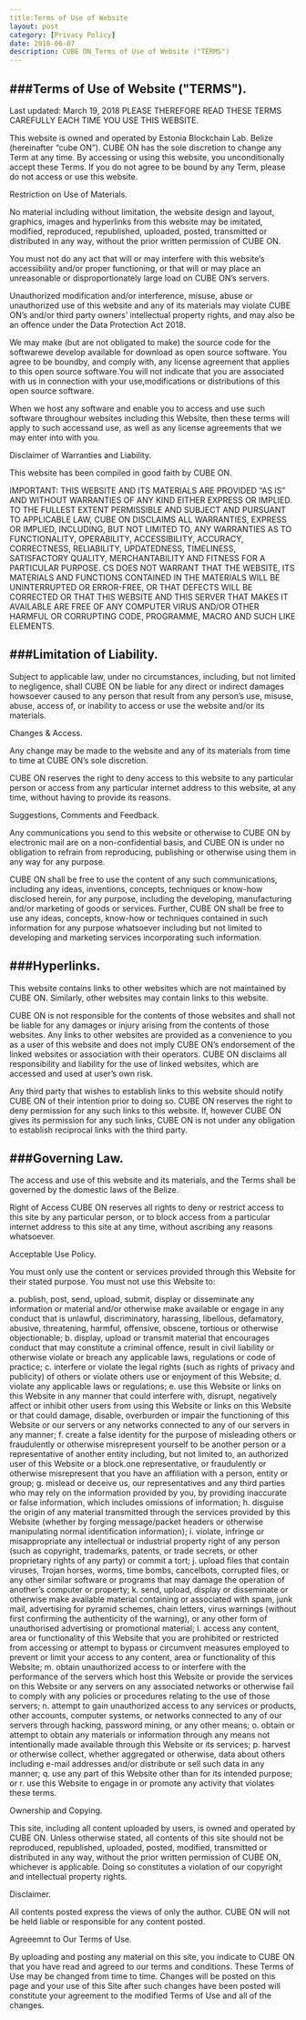 ```yaml
---
title:Terms of Use of Website
layout: post
category: [Privacy Policy]
date: 2018-06-07
description: CUBE ON_Terms of Use of Website ("TERMS")
---
```



###Terms of Use of Website ("TERMS").
-
Last updated: March 19, 2018
PLEASE THEREFORE READ THESE TERMS CAREFULLY EACH TIME YOU USE THIS WEBSITE.

This website is owned and operated by Estonia Blockchain Lab. Belize (hereinafter “cube ON”). CUBE ON has the sole discretion to change any Term at any time.
By accessing or using this website, you unconditionally accept these Terms. If you do not agree to be bound by any Term, please do not access or use this website.

Restriction on Use of Materials.

No material including without limitation, the website design and layout, graphics, images and hyperlinks from this website may be imitated, modified, reproduced, republished, uploaded, posted, transmitted or distributed in any way, without the prior written permission of CUBE ON.

You must not do any act that will or may interfere with this website’s accessibility and/or proper functioning, or that will or may place an unreasonable or disproportionately large load on CUBE ON’s servers.

Unauthorized modification and/or interference, misuse, abuse or unauthorized use of this website and any of its materials may violate CUBE ON’s and/or third party owners’ intellectual property rights, and may also be an offence under the Data Protection Act 2018.

We may make (but are not obligated to make) the source code for the softwarewe develop available for download as open source software. You agree to be boundby, and comply with, any license agreement that applies to this open source software.You will not indicate that you are associated with us in connection with your use,modifications or distributions of this open source software.

When we host any software and enable you to access and use such software throughour websites including this Website, then these terms will apply to such accessand use, as well as any license agreements that we may enter into with you.

Disclaimer of Warranties and Liability.

This website has been compiled in good faith by CUBE ON.

IMPORTANT: THIS WEBSITE AND ITS MATERIALS ARE PROVIDED “AS IS” AND WITHOUT WARRANTIES OF ANY KIND EITHER EXPRESS OR IMPLIED. TO THE FULLEST EXTENT PERMISSIBLE AND SUBJECT AND PURSUANT TO APPLICABLE LAW, CUBE ON DISCLAIMS ALL WARRANTIES, EXPRESS OR IMPLIED, INCLUDING, BUT NOT LIMITED TO, ANY WARRANTIES AS TO FUNCTIONALITY, OPERABILITY, ACCESSIBILITY, ACCURACY, CORRECTNESS, RELIABILITY, UPDATEDNESS, TIMELINESS, SATISFACTORY QUALITY, MERCHANTABILITY AND FITNESS FOR A PARTICULAR PURPOSE. CS DOES NOT WARRANT THAT THE WEBSITE, ITS MATERIALS AND FUNCTIONS CONTAINED IN THE MATERIALS WILL BE UNINTERRUPTED OR ERROR-FREE, OR THAT DEFECTS WILL BE CORRECTED OR THAT THIS WEBSITE AND THIS SERVER THAT MAKES IT AVAILABLE ARE FREE OF ANY COMPUTER VIRUS AND/OR OTHER HARMFUL OR CORRUPTING CODE, PROGRAMME, MACRO AND SUCH LIKE ELEMENTS.

###Limitation of Liability.
-
Subject to applicable law, under no circumstances, including, but not limited to negligence, shall CUBE ON be liable for any direct or indirect damages howsoever caused to any person that result from any person’s use, misuse, abuse, access of, or inability to access or use the website and/or its materials.

Changes & Access.

Any change may be made to the website and any of its materials from time to time at CUBE ON’s sole discretion.

CUBE ON reserves the right to deny access to this website to any particular person or access from any particular internet address to this website, at any time, without having to provide its reasons.

Suggestions, Comments and Feedback.

Any communications you send to this website or otherwise to CUBE ON by electronic mail are on a non-confidential basis, and CUBE ON is under no obligation to refrain from reproducing, publishing or otherwise using them in any way for any purpose.

CUBE ON shall be free to use the content of any such communications, including any ideas, inventions, concepts, techniques or know-how disclosed herein, for any purpose, including the developing, manufacturing and/or marketing of goods or services. Further, CUBE ON shall be free to use any ideas, concepts, know-how or techniques contained in such information for any purpose whatsoever including but not limited to developing and marketing services incorporating such information.

###Hyperlinks.
-
This website contains links to other websites which are not maintained by CUBE ON. Similarly, other websites may contain links to this website.

CUBE ON is not responsible for the contents of those websites and shall not be liable for any damages or injury arising from the contents of those websites. Any links to other websites are provided as a convenience to you as a user of this website and does not imply CUBE ON’s endorsement of the linked websites or association with their operators. CUBE ON disclaims all responsibility and liability for the use of linked websites, which are accessed and used at user’s own risk.

Any third party that wishes to establish links to this website should notify CUBE ON of their intention prior to doing so. CUBE ON reserves the right to deny permission for any such links to this website. If, however CUBE ON gives its permission for any such links, CUBE ON is not under any obligation to establish reciprocal links with the third party.

###Governing Law.
-
The access and use of this website and its materials, and the Terms shall be governed by the domestic laws of the Belize.

Right of Access
CUBE ON reserves all rights to deny or restrict access to this site by any particular person, or to block access from a particular internet address to this site at any time, without ascribing any reasons whatsoever.

Acceptable Use Policy.

You must only use the content or services provided through this Website for their stated purpose. You must not use this Website to:

a. publish, post, send, upload, submit, display or disseminate any information or material and/or otherwise make available or engage in any conduct that is unlawful, discriminatory, harassing, libellous, defamatory, abusive, threatening, harmful, offensive, obscene, tortious or otherwise objectionable; b. display, upload or transmit material that encourages conduct that may constitute a criminal offence, result in civil liability or otherwise violate or breach any applicable laws, regulations or code of practice; c. interfere or violate the legal rights (such as rights of privacy and publicity) of others or violate others use or enjoyment of this Website; d. violate any applicable laws or regulations; e. use this Website or links on this Website in any manner that could interfere with, disrupt, negatively affect or inhibit other users from using this Website or links on this Website or that could damage, disable, overburden or impair the functioning of this Website or our servers or any networks connected to any of our servers in any manner; f. create a false identity for the purpose of misleading others or fraudulently or otherwise misrepresent yourself to be another person or a representative of another entity including, but not limited to, an authorized user of this Website or a block.one representative, or fraudulently or otherwise misrepresent that you have an affiliation with a person, entity or group; g. mislead or deceive us, our representatives and any third parties who may rely on the information provided by you, by providing inaccurate or false information, which includes omissions of information; h. disguise the origin of any material transmitted through the services provided by this Website (whether by forging message/packet headers or otherwise manipulating normal identification information); i. violate, infringe or misappropriate any intellectual or industrial property right of any person (such as copyright, trademarks, patents, or trade secrets, or other proprietary rights of any party) or commit a tort; j. upload files that contain viruses, Trojan horses, worms, time bombs, cancelbots, corrupted files, or any other similar software or programs that may damage the operation of another’s computer or property; k. send, upload, display or disseminate or otherwise make available material containing or associated with spam, junk mail, advertising for pyramid schemes, chain letters, virus warnings (without first confirming the authenticity of the warning), or any other form of unauthorised advertising or promotional material; l. access any content, area or functionality of this Website that you are prohibited or restricted from accessing or attempt to bypass or circumvent measures employed to prevent or limit your access to any content, area or functionality of this Website; m. obtain unauthorized access to or interfere with the performance of the servers which host this Website or provide the services on this Website or any servers on any associated networks or otherwise fail to comply with any policies or procedures relating to the use of those servers; n. attempt to gain unauthorized access to any services or products, other accounts, computer systems, or networks connected to any of our servers through hacking, password mining, or any other means; o. obtain or attempt to obtain any materials or information through any means not intentionally made available through this Website or its services; p. harvest or otherwise collect, whether aggregated or otherwise, data about others including e-mail addresses and/or distribute or sell such data in any manner; q. use any part of this Website other than for its intended purpose; or r. 
use this Website to engage in or promote any activity that violates these terms.

Ownership and Copying.

This site, including all content uploaded by users, is owned and operated by CUBE ON. Unless otherwise stated, all contents of this site should not be reproduced, republished, uploaded, posted, modified, transmitted or distributed in any way, without the prior written permission of CUBE ON, whichever is applicable. Doing so constitutes a violation of our copyright and intellectual property rights.

Disclaimer.

All contents posted express the views of only the author. CUBE ON will not be held liable or responsible for any content posted.

Agreeemnt to Our Terms of Use.

By uploading and posting any material on this site, you indicate to CUBE ON that you have read and agreed to our terms and conditions. These Terms of Use may be changed from time to time. Changes will be posted on this page and your use of this Site after such changes have been posted will constitute your agreement to the modified Terms of Use and all of the changes.
